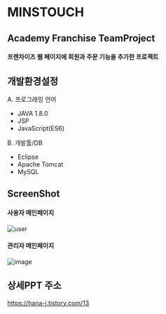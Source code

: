 # MINSTOUCH
## Academy Franchise TeamProject

 #### 프렌차이즈 웹 페이지에 회원과 주문 기능을 추가한 프로젝트

## 개발환경설정

A. 프로그래밍 언어
* JAVA 1.8.0
* JSP
* JavaScript(ES6)

B. 개발툴/DB
* Eclipse
* Apache Tomcat
* MySQL

## ScreenShot
#### 사용자 메인페이지

![user](https://user-images.githubusercontent.com/80023108/132510998-e11aa477-c292-401d-a026-66e953c43f8d.png)

#### 관리자 메인페이지

![image](https://user-images.githubusercontent.com/80023108/132518514-16546606-f56b-42bf-993f-25aa1e7ca723.png)

## 상세PPT 주소

https://hana-j.tistory.com/13
